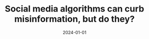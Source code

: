 ---
title: "Social media algorithms can curb misinformation, but do they?"
collection: publications
date: 2024-01-01
year: 2024
venue: 'Science (eLetter)'
paperurl: 'https://doi.org/10.5281/zenodo.13787981'
resourceslug: no_resource
authors: 'Ch. Bagchi, F. Menczer, J. Lundquist, M. Tarafdar, A. Paik, and P.A. Grabowicz'
---